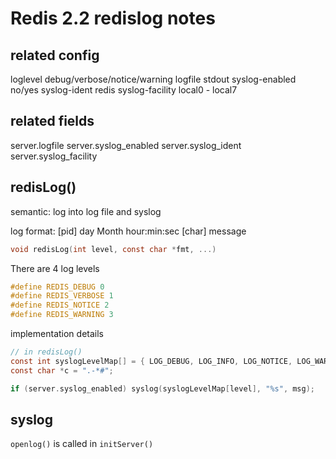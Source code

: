 # Redis 2.2 redislog notes

## related config

loglevel debug/verbose/notice/warning
logfile stdout
syslog-enabled no/yes
syslog-ident redis
syslog-facility local0 - local7

## related fields

server.logfile
server.syslog_enabled
server.syslog_ident
server.syslog_facility

## redisLog()

semantic: log into log file and syslog

log format: [pid] day Month hour:min:sec [char] message

```c
void redisLog(int level, const char *fmt, ...)
```

There are 4 log levels

```c
#define REDIS_DEBUG 0
#define REDIS_VERBOSE 1
#define REDIS_NOTICE 2
#define REDIS_WARNING 3
```

implementation details

```c
// in redisLog()
const int syslogLevelMap[] = { LOG_DEBUG, LOG_INFO, LOG_NOTICE, LOG_WARNING };
const char *c = ".-*#";

if (server.syslog_enabled) syslog(syslogLevelMap[level], "%s", msg);
```

## syslog

`openlog()` is called in `initServer()`



